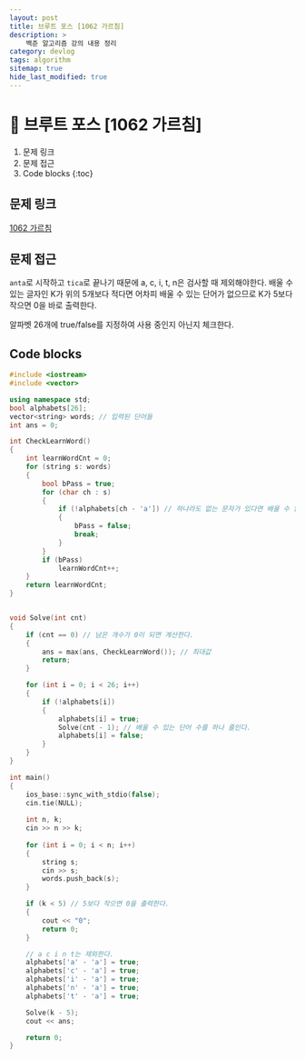 ```yaml
---
layout: post
title: 브루트 포스 [1062 가르침]
description: >
    백준 알고리즘 강의 내용 정리
category: devlog
tags: algorithm
sitemap: true
hide_last_modified: true
---
```


# 📌 브루트 포스 [1062 가르침]

1. 문제 링크
2. 문제 접근
3. Code blocks
{:toc}

## 문제 링크

[1062 가르침](https://www.acmicpc.net/problem/1062)

## 문제 접근

`anta`로 시작하고 `tica`로 끝나기 때문에 a, c, i, t, n은 검사할 때 제외해야한다. 
배울 수 있는 글자인 K가 위의 5개보다 적다면 어차피 배울 수 있는 단어가 없으므로 K가 5보다 작으면 0을 바로 출력한다.

알파벳 26개에 true/false를 지정하여 사용 중인지 아닌지 체크한다.

## Code blocks

```cpp
#include <iostream>
#include <vector>

using namespace std;
bool alphabets[26];
vector<string> words; // 입력된 단어들
int ans = 0;

int CheckLearnWord()
{
    int learnWordCnt = 0;
    for (string s: words)
    {
        bool bPass = true;
        for (char ch : s)
        {
            if (!alphabets[ch - 'a']) // 하나라도 없는 문자가 있다면 배울 수 없는 단어
            {
                bPass = false;
                break;
            }
        }
        if (bPass)
            learnWordCnt++;
    }
    return learnWordCnt;
}


void Solve(int cnt)
{
    if (cnt == 0) // 남은 개수가 0이 되면 계산한다.
    {
        ans = max(ans, CheckLearnWord()); // 최대값
        return;
    }

    for (int i = 0; i < 26; i++)
    {
        if (!alphabets[i])
        {
            alphabets[i] = true;
            Solve(cnt - 1); // 배울 수 있는 단어 수를 하나 줄인다.
            alphabets[i] = false;
        }
    }
}

int main()
{
    ios_base::sync_with_stdio(false);
    cin.tie(NULL);
    
    int n, k;
    cin >> n >> k;
    
    for (int i = 0; i < n; i++)
    {
        string s;
        cin >> s;
        words.push_back(s);
    }

    if (k < 5) // 5보다 작으면 0을 출력한다.
    {
        cout << "0";
        return 0;
    }

    // a c i n t는 제외한다.
    alphabets['a' - 'a'] = true;
    alphabets['c' - 'a'] = true;
    alphabets['i' - 'a'] = true;
    alphabets['n' - 'a'] = true;
    alphabets['t' - 'a'] = true;

    Solve(k - 5);
    cout << ans;

    return 0;
}
```